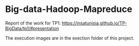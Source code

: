 # Big-data-Hadoop-Mapreduce
Report of the work for TP1: https://insatunisia.github.io/TP-BigData/tp1/#presentation

The execution images are in the exection folder of this project.
